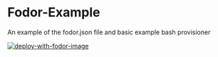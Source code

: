 # Fodor-Example

An example of the fodor.json file and basic example bash provisioner

[![deploy-with-fodor-image](https://fodor.xyz/images/deploy-with-fodor-225x70.png)](https://fodor.xyz/provision/ashleyhindle/fodor-example)

